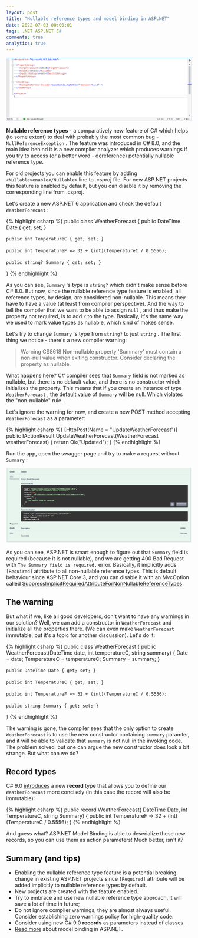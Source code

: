 ```yaml
---
layout: post
title: "Nullable reference types and model binding in ASP.NET"
date: 2022-07-03 00:00:01
tags: .NET ASP.NET C#
comments: true
analytics: true
---
```


<img src='/public/images/NullableProject.png' alt="Nullable reference type project setting in .NET"/>

**Nullable reference types** - a comparatively new feature of C# which helps (to some extent) to deal with probably the most common bug - `NullReferenceException` . The feature was introduced in C# 8.0, and the main idea behind it is a new compiler analyzer which produces warnings if you try to access (or a better word - dereference) potentially nullable reference type.

For old projects you can enable this feature by adding `<Nullable>enable</Nullable>` line to .csproj file. For new ASP.NET projects this feature is enabled by default, but you can disable it by removing the corresponding line from .csproj.
<br>

Let's create a new ASP.NET 6 application and check the default `WeatherForecast` :

{% highlight csharp %}
public class WeatherForecast
{
    public DateTime Date { get; set; }

    public int TemperatureC { get; set; }

    public int TemperatureF => 32 + (int)(TemperatureC / 0.5556);

    public string? Summary { get; set; }
}
{% endhighlight %}

As you can see,  `Summary` 's type is `string?` which didn't make sense before C# 8.0. But now, since the nullable reference type feature is enabled, all reference types, by design, are considered non-nullable. This means they have to have a value (at least from compiler perspective). And the way to tell the compiler that we want to be able to assign `null` , and thus make the property not required, is to add `?` to the type. Basically, it's the same way we used to mark value types as nullable, which kind of makes sense.

Let's try to change `Summary` 's type from `string?` to just `string` . The first thing we notice - there's a new compiler warning:

> Warning CS8618 Non-nullable property 'Summary' must contain a non-null value when exiting constructor. Consider declaring the property as nullable.

What happens here? C# compiler sees that `Summary` field is not marked as nullable, but there is no default value, and there is no constructor which initializes the property. This means that if you create an instance of type `WeatherForecast` , the default value of `Summary` will be null. Which violates the "non-nullable" rule.

Let's ignore the warning for now, and create a new POST method accepting `WeatherForecast` as a parameter:

{% highlight csharp %}
[HttpPost(Name = "UpdateWeatherForecast")]
public IActionResult UpdateWeatherForecast(WeatherForecast weatherForecast)
{
    return Ok("Updated"); 
}
{% endhighlight %}

Run the app, open the swagger page and try to make a request without `Summary` :

<img src='/public/images/SummaryPostResponse.png' alt="ASP.NET consider non nullable fields as required in model binding"/>

As you can see, ASP.NET is smart enough to figure out that `Summary` field is required (because it is not nullable), and we are getting 400 Bad Request with `The Summary field is required.` error. Basically, it implicitly adds `[Required]` attribute to all non-nullable reference types. This is default behaviour since ASP.NET Core 3, and you can disable it with an MvcOption called [SuppressImplicitRequiredAttributeForNonNullableReferenceTypes](https://docs.microsoft.com/en-us/dotnet/api/microsoft.aspnetcore.mvc.mvcoptions.suppressimplicitrequiredattributefornonnullablereferencetypes?view=aspnetcore-6.0).

## The warning

But what if we, like all good developers, don't want to have any warnings in our solution? Well, we can add a constructor in `WeatherForecast` and initialize all the properties there. (We can even make `WeatherForecast` immutable, but it's a topic for another discussion). Let's do it:

{% highlight csharp %}
public class WeatherForecast
{
    public WeatherForecast(DateTime date, int temperatureC, string summary)
    {
        Date = date; 
        TemperatureC = temperatureC; 
        Summary = summary; 
    }

    public DateTime Date { get; set; }

    public int TemperatureC { get; set; }

    public int TemperatureF => 32 + (int)(TemperatureC / 0.5556);

    public string Summary { get; set; }
}
{% endhighlight %}

The warning is gone, the compiler sees that the only option to create `WeatherForecast` is to use the new constructor containing `summary` paramter, and it will be able to validate that `summary` is not null in the invoking code. The problem solved, but one can argue the new constructor does look a bit strange. But what can we do?

## Record types

C# 9.0 [introduces](https://docs.microsoft.com/en-us/dotnet/csharp/whats-new/csharp-9#record-types) a new **record** type that allows you to define our `WeatherForecast` more concisely (in this case the record will also be immutable):

{% highlight csharp %}
public record WeatherForecast(
    DateTime Date, 
    int TemperatureC, 
    string Summary)
{
    public int TemperatureF => 32 + (int)(TemperatureC / 0.5556); 
}
{% endhighlight %}

And guess what? ASP.NET Model Binding is able to deserialize these new records, so you can use them as action parameters!
Much better, isn't it?

## Summary (and tips)

* Enabling the nullable reference type feature is a potential breaking change in existing ASP.NET projects since `[Required]` attribute will be added implicitly to nullable reference types by default.
* New projects are created with the feature enabled.
* Try to embrace and use new nullable reference type approach, it will save a lot of time in future; 
* Do not ignore compiler warnings, they are almost always useful. Consider establishing zero warnings policy for high-quality code.
* Consider using new C# 9.0 **records** as parameters instead of classes.
* [Read more](https://docs.microsoft.com/en-us/aspnet/core/mvc/models/model-binding?view=aspnetcore-6.0) about model binding in ASP.NET.
